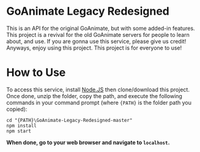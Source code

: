 # GoAnimate Legacy Redesigned
This is an API for the original GoAnimate, but with some added-in features. This project is a revival for the old GoAnimate servers for people to learn about, and use. If you are gonna use this service, please give us credit! Anyways, enjoy using this project. This project is for everyone to use!
# How to Use
To access this service, install [Node.JS](https://nodejs.org/en/) then clone/download this project.	Once done, unzip the folder, copy the path, and execute the following commands in your command prompt (where `{PATH}` is the folder path you copied):
```console
cd "{PATH}\GoAnimate-Legacy-Redesigned-master"
npm install
npm start
```
**When done, go to your web browser and navigate to `localhost`.**

